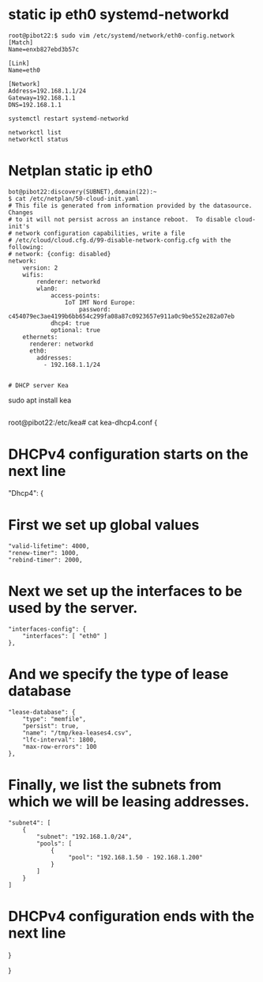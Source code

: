 
# static ip eth0 systemd-networkd

```
root@pibot22:$ sudo vim /etc/systemd/network/eth0-config.network
[Match]
Name=enxb827ebd3b57c

[Link]
Name=eth0

[Network]
Address=192.168.1.1/24
Gateway=192.168.1.1
DNS=192.168.1.1
```

```
systemctl restart systemd-networkd
```

```
networkctl list
networkctl status
```

# Netplan static ip eth0

```
bot@pibot22:discovery(SUBNET),domain(22):~
$ cat /etc/netplan/50-cloud-init.yaml
# This file is generated from information provided by the datasource.  Changes
# to it will not persist across an instance reboot.  To disable cloud-init's
# network configuration capabilities, write a file
# /etc/cloud/cloud.cfg.d/99-disable-network-config.cfg with the following:
# network: {config: disabled}
network:
    version: 2
    wifis:
        renderer: networkd
        wlan0:
            access-points:
                IoT IMT Nord Europe:
                    password: c454079ec3ae4199b6bb654c299fa08a87c0923657e911a0c9be552e282a07eb
            dhcp4: true
            optional: true
    ethernets:
      renderer: networkd
      eth0:
        addresses:
          - 192.168.1.1/24


# DHCP server Kea

```
sudo apt install kea
```

```
root@pibot22:/etc/kea# cat kea-dhcp4.conf
{
# DHCPv4 configuration starts on the next line
"Dhcp4": {

# First we set up global values
    "valid-lifetime": 4000,
    "renew-timer": 1000,
    "rebind-timer": 2000,

# Next we set up the interfaces to be used by the server.
    "interfaces-config": {
        "interfaces": [ "eth0" ]
    },

# And we specify the type of lease database
    "lease-database": {
        "type": "memfile",
        "persist": true,
        "name": "/tmp/kea-leases4.csv",
        "lfc-interval": 1800,
        "max-row-errors": 100
    },

# Finally, we list the subnets from which we will be leasing addresses.
    "subnet4": [
        {
            "subnet": "192.168.1.0/24",
            "pools": [
                {
                     "pool": "192.168.1.50 - 192.168.1.200"
                }
            ]
        }
    ]
# DHCPv4 configuration ends with the next line
}

}
```